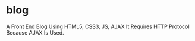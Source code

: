 # blog
A Front End Blog Using HTML5, CSS3, JS, AJAX
It Requires HTTP Protocol Because AJAX Is Used.
